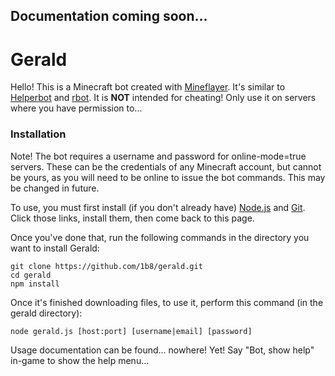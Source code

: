 ## Documentation coming soon...

# Gerald

Hello! This is a Minecraft bot created with
[Mineflayer](https://github.com/andrewrk/mineflayer). It's similar to
[Helperbot](https://github.com/Darthfett/helperbot) and
[rbot](https://github.com/rom1504/rbot). It is **NOT** intended for
cheating! Only use it on servers where you have permission to...

### Installation

Note! The bot requires a username and password for online-mode=true servers.
These can be the credentials of any Minecraft account, but cannot be yours, as
you will need to be online to issue the bot commands. This may be changed in
future.

To use, you must first install (if you don't already have)
[Node.js](https://nodejs.org/en/download/) and [Git](http://git-scm.com/).
Click those links, install them, then come back to this page.

Once you've done that, run the following commands in the directory you want to
install Gerald:
```
git clone https://github.com/1b8/gerald.git
cd gerald
npm install
```

Once it's finished downloading files, to use it, perform this command
(in the gerald directory):
```
node gerald.js [host:port] [username|email] [password]
```

Usage documentation can be found... nowhere! Yet!
Say "Bot, show help" in-game to show the help menu...
